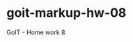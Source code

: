 # goit-markup-hw-08

GoIT - Home work 8

<!-- HEADER, Mobile menu .mobal-cosial: for 320px used gap for wrap of social items -->
